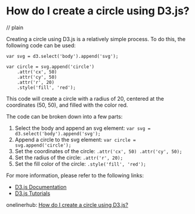 # How do I create a circle using D3.js?
// plain

Creating a circle using D3.js is a relatively simple process. To do this, the following code can be used:

```
var svg = d3.select('body').append('svg');

var circle = svg.append('circle')
    .attr('cx', 50)
    .attr('cy', 50)
    .attr('r', 20)
    .style('fill', 'red');
```

This code will create a circle with a radius of 20, centered at the coordinates (50, 50), and filled with the color red.

The code can be broken down into a few parts:

1. Select the body and append an svg element: `var svg = d3.select('body').append('svg');`
2. Append a circle to the svg element: `var circle = svg.append('circle');`
3. Set the coordinates of the circle: `.attr('cx', 50) .attr('cy', 50);`
4. Set the radius of the circle: `.attr('r', 20);`
5. Set the fill color of the circle: `.style('fill', 'red');`

For more information, please refer to the following links:
- [D3.js Documentation](https://github.com/d3/d3/wiki)
- [D3.js Tutorials](https://www.d3indepth.com/tutorials/)

onelinerhub: [How do I create a circle using D3.js?](https://onelinerhub.com/javascript-d3/how-do-i-create-a-circle-using-d--js)